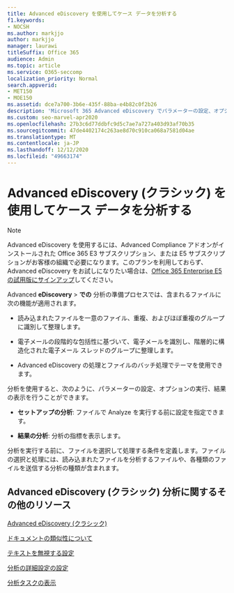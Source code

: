 ```yaml
---
title: Advanced eDiscovery を使用してケース データを分析する
f1.keywords:
- NOCSH
ms.author: markjjo
author: markjjo
manager: laurawi
titleSuffix: Office 365
audience: Admin
ms.topic: article
ms.service: O365-seccomp
localization_priority: Normal
search.appverid:
- MET150
- MOE150
ms.assetid: dce7a700-3b6e-435f-88ba-e4b82c0f2b26
description: 'Microsoft 365 Advanced eDiscovery でパラメーターの設定、オプションの実行、結果の表示を行う分析プロセスの概要について説明します。 '
ms.custom: seo-marvel-apr2020
ms.openlocfilehash: 27b3c6d77ddbfc9d5c7ae7a727a403d93af70b35
ms.sourcegitcommit: 47de4402174c263ae8d70c910ca068a7581d04ae
ms.translationtype: MT
ms.contentlocale: ja-JP
ms.lasthandoff: 12/12/2020
ms.locfileid: "49663174"
---
```

# <a name="analyze-case-data-with-advanced-ediscovery-classic"></a>Advanced eDiscovery (クラシック) を使用してケース データを分析する

> [!NOTE]
> Advanced eDiscovery を使用するには、Advanced Compliance アドオンがインストールされた Office 365 E3 サブスクリプション、または E5 サブスクリプションがお客様の組織で必要になります。このプランを利用しておらず、Advanced eDiscovery をお試しになりたい場合は、[Office 365 Enterprise E5 の試用版にサインアップ](https://go.microsoft.com/fwlink/p/?LinkID=698279)してください。 
  
Advanced **eDiscovery** \> **での** 分析の準備プロセスでは、含まれるファイルに次の機能が適用されます。 
  
- 読み込まれたファイルを一意のファイル、重複、およびほぼ重複のグループに識別して整理します。
    
- 電子メールの段階的な包括性に基づいて、電子メールを識別し、階層的に構造化された電子メール スレッドのグループに整理します。
    
- Advanced eDiscovery の処理とファイルのバッチ処理でテーマを使用できます。
    
 分析を使用すると、次のように、パラメーターの設定、オプションの実行、結果の表示を行うことができます。 
  
- **セットアップの分析**: ファイルで Analyze を実行する前に設定を指定できます。
    
- **結果の分析**: 分析の指標を表示します。 
    
分析を実行する前に、ファイルを選択して処理する条件を定義します。ファイルの選択と処理には、読み込まれたファイルを分析するファイルや、各種類のファイルを送信する分析の種類が含まれます。 
  
## <a name="additional-resources-for-advanced-ediscovery-classic-analysis"></a>Advanced eDiscovery (クラシック) 分析に関するその他のリソース

[Advanced eDiscovery (クラシック)](office-365-advanced-ediscovery.md)
  
[ドキュメントの類似性について](understand-document-similarity-in-advanced-ediscovery.md)
  
[テキストを無視する設定](set-ignore-text-in-advanced-ediscovery.md)
  
[分析の詳細設定の設定](set-analyze-advanced-settings-in-advanced-ediscovery.md)
  
[分析タスクの表示](view-analyze-results-in-advanced-ediscovery.md)


